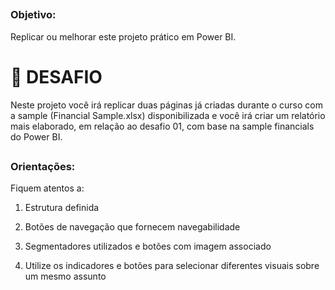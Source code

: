 
##
### Objetivo:
Replicar ou melhorar este projeto prático em Power BI.

# 👋 DESAFIO
Neste projeto você irá replicar duas páginas já criadas durante o curso com a sample (Financial Sample.xlsx) disponibilizada e você irá criar um relatório mais elaborado, em relação ao desafio 01,  com base na sample financials do Power BI. 

##
### Orientações:
Fiquem atentos a: 

1) Estrutura definida 

2) Botões de navegação que fornecem navegabilidade 

3) Segmentadores utilizados e botões com imagem associado 

4) Utilize os indicadores e botões para selecionar diferentes visuais sobre um mesmo assunto 

